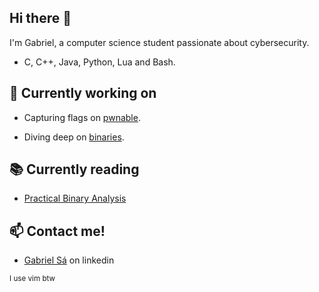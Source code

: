 ## Hi there 👋
I'm Gabriel, a computer science student passionate about cybersecurity.

- C, C++, Java, Python, Lua and Bash.

## 🔭 Currently working on
- Capturing flags on [pwnable](https://github.com/garipew/pwnable).

- Diving deep on [binaries](https://github.com/garipew/hacky/tree/master/pba).

## 📚 Currently reading
- [Practical Binary Analysis](https://practicalbinaryanalysis.com/)

## 📫 Contact me!
- [Gabriel Sá](https://www.linkedin.com/in/garipew/) on linkedin


<sub>I use vim btw</sub>
